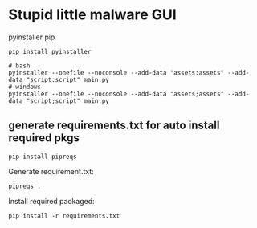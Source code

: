# Stupid little malware GUI
pyinstaller pip

```
pip install pyinstaller
```

```
# bash
pyinstaller --onefile --noconsole --add-data "assets:assets" --add-data "script:script" main.py
# windows
pyinstaller --onefile --noconsole --add-data "assets;assets" --add-data "script;script" main.py
```

## generate requirements.txt for auto install required pkgs
```
pip install pipreqs
```
Generate requirement.txt:
```
pipreqs .
```
Install required packaged:
```
pip install -r requirements.txt

```

